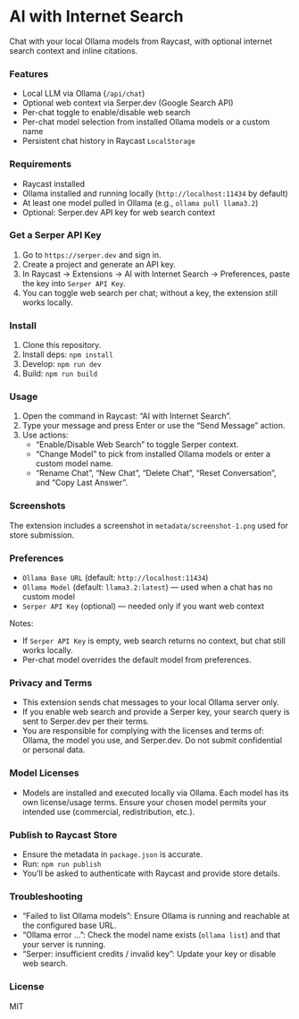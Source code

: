 # AI with Internet Search

Chat with your local Ollama models from Raycast, with optional internet search context and inline citations.

### Features
- Local LLM via Ollama (`/api/chat`)
- Optional web context via Serper.dev (Google Search API)
- Per-chat toggle to enable/disable web search
- Per-chat model selection from installed Ollama models or a custom name
- Persistent chat history in Raycast `LocalStorage`

### Requirements
- Raycast installed
- Ollama installed and running locally (`http://localhost:11434` by default)
- At least one model pulled in Ollama (e.g., `ollama pull llama3.2`)
- Optional: Serper.dev API key for web search context

### Get a Serper API Key
1. Go to `https://serper.dev` and sign in.
2. Create a project and generate an API key.
3. In Raycast → Extensions → AI with Internet Search → Preferences, paste the key into `Serper API Key`.
4. You can toggle web search per chat; without a key, the extension still works locally.

### Install
1. Clone this repository.
2. Install deps: `npm install`
3. Develop: `npm run dev`
4. Build: `npm run build`

### Usage
1. Open the command in Raycast: “AI with Internet Search”.
2. Type your message and press Enter or use the “Send Message” action.
3. Use actions:
   - “Enable/Disable Web Search” to toggle Serper context.
   - “Change Model” to pick from installed Ollama models or enter a custom model name.
   - “Rename Chat”, “New Chat”, “Delete Chat”, “Reset Conversation”, and “Copy Last Answer”.

### Screenshots
The extension includes a screenshot in `metadata/screenshot-1.png` used for store submission.

### Preferences
- `Ollama Base URL` (default: `http://localhost:11434`)
- `Ollama Model` (default: `llama3.2:latest`) — used when a chat has no custom model
- `Serper API Key` (optional) — needed only if you want web context

Notes:
- If `Serper API Key` is empty, web search returns no context, but chat still works locally.
- Per-chat model overrides the default model from preferences.

### Privacy and Terms
- This extension sends chat messages to your local Ollama server only.
- If you enable web search and provide a Serper key, your search query is sent to Serper.dev per their terms.
- You are responsible for complying with the licenses and terms of: Ollama, the model you use, and Serper.dev. Do not submit confidential or personal data.

### Model Licenses
- Models are installed and executed locally via Ollama. Each model has its own license/usage terms. Ensure your chosen model permits your intended use (commercial, redistribution, etc.).

### Publish to Raycast Store
- Ensure the metadata in `package.json` is accurate.
- Run: `npm run publish`
- You’ll be asked to authenticate with Raycast and provide store details.

### Troubleshooting
- “Failed to list Ollama models”: Ensure Ollama is running and reachable at the configured base URL.
- “Ollama error …”: Check the model name exists (`ollama list`) and that your server is running.
- “Serper: insufficient credits / invalid key”: Update your key or disable web search.

### License
MIT
